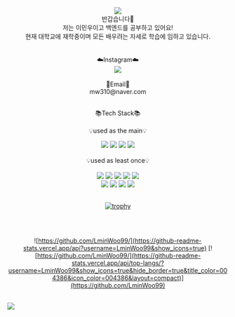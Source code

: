 <div align="center"> 
<img src="https://capsule-render.vercel.app/api?type=waving&color=auto&height=200&section=header&text=Welcome&fontSize=90" />
  <br> 
  반갑습니다👋<br> 
  저는 이민우이고 백엔드를 공부하고 있어요!<br>
  현재 대학교에 재학중이며 모든 배우려는 자세로 학습에 임하고 있습니다.<br>
  <br>
  <br>
  ☁️Instagram☁️
  <br>
  <a href="http://www.instagram.com/min_lifel" target="_blank"><img src="https://img.shields.io/badge/Instagram-E4405F?style=flat-square&logo=Instagram&logoColor=white"/></a>
 
  <br>
  <br>
📧Email📧
  <br>
  mw310@naver.com
  <br>
<br>
 
  
 📚Tech Stack📚
  <br>
  <br>
💡used as the main💡
<br>

<div align="center">
  <img src="https://img.shields.io/badge/Java-007396?style=flat&logo=Java&logoColor=white"/>
<img src="https://img.shields.io/badge/Spring Boot-6DB33F?style=flat&logo=Spring Boot&logoColor=white"/>
<img src="https://img.shields.io/badge/Spring-6DB33F?style=flat&logo=Spring&logoColor=white"/>
<img src="https://img.shields.io/badge/MySQL-4479A1?style=flat&logo=MySQl&logoColor=white"/>
<br>
  <br>
💡used as least once💡
<br>
  <br>
<img src="https://img.shields.io/badge/HTML5-E34F26?style=flat&logo=HTML5&logoColor=white"/>
<img src="https://img.shields.io/badge/CSS3-1572B6?style=flat&logo=CSS3&logoColor=white"/>
<img src="https://img.shields.io/badge/JavaScript-F7DF1E?style=flat&logo=JavaScript&logoColor=white"/>
<img src="https://img.shields.io/badge/Python-3776AB?style=flat&logo=Python&logoColor=white"/>
<img src="https://img.shields.io/badge/C-A8B9CC?style=flat&logo=C&logoColor=white"/>
  <br>
  <img src="https://img.shields.io/badge/Amazon AWS-232F3E?style=flat&logo=Amazon AWS&logoColor=white"/>
    <img src="https://img.shields.io/badge/Linux-FCC624?style=flat&logo=Linux&logoColor=white"/>
      <img src="https://img.shields.io/badge/FireBase-FFCA28?style=flat&logo=FireBase&logoColor=white"/>
        <img src="https://img.shields.io/badge/.Net-512BD4?style=flat&logo=.Net&logoColor=white"/>
  <br><br>
  
  [![trophy](https://github-profile-trophy.vercel.app/?username=dkssud8150&theme=flat&column=7)](https://github.com/LminWoo99/)
</div><br><br>
  
 </div>
 <div align="center">
  
![https://github.com/LminWoo99/](https://github-readme-stats.vercel.app/api?username=LminWoo99&show_icons=true)
[![https://github.com/LminWoo99/](https://github-readme-stats.vercel.app/api/top-langs/?username=LminWoo99&show_icons=true&hide_border=true&title_color=004386&icon_color=004386&layout=compact)](https://github.com/LminWoo99)

  </div>

<br>

<img align='center' src="http://mazassumnida.wtf/api/v2/generate_badge?boj=mw310">


<!---
LminWoo99/LminWoo99 is a ✨ special ✨ repository because its `README.md` (this file) appears on your GitHub profile.
You can click the Preview link to take a look at your changes.
--->
